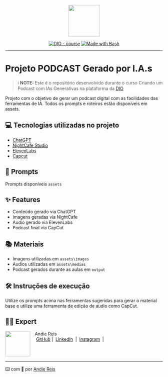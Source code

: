 <p align="center">
    <img width="100" src=".dio_podcast_ia/assets/images/banner.png">
</p>


<p align="center">
<a href="https://dio.me/"><img src="https://img.shields.io/badge/DIO-Course-28DA77?logo=youtube" alt="DIO - course"></a>
<a href="https://www.gnu.org/software/bash/" title="Go to Bash homepage"><img src="https://img.shields.io/badge/Prompt-Project-blue?logo=gnu-bash&amp;logoColor=white" alt="Made with Bash"></a></p>

-------




# Projeto PODCAST Gerado por I.A.s


 > ℹ️ **NOTE:** Este é o repositório desenvolvido durante o curso Criando um Podcast com IAs Generativas na plataforma da [DIO](https://dio.me)

Projeto com o objetivo de gerar um podcast digital com as facilidades das ferramentas de IA. Todos os prompts e roteiros estão disponíveis em assets.


## 💻 Tecnologias utilizadas no projeto

- [ChatGPT](https://chat.openai.com/) 
- [NightCafe Studio](https://creator.nightcafe.studio/)
- [ElevenLabs](https://elevenlabs.io/)
- [Capcut](https://www.capcut.com/pt-br/)

## 🧠 Prompts


Prompts disponíveis `assets`



## ✨ Features

- Conteúdo gerado via ChatGPT
- Imagens geradas via NightCafe
- Audio gerado    via ElevenLabs
- Podcast final   via CapCut

## 📚 Materiais

- Imagens utilizadas em `assets\images`
- Audios utilizadas em `assets\medias`
- Podcast gerados durante as aulas em `output`

## 🛠️ Instruções de execução

Utilize os prompts acima nas ferramentas sugeridas para gerar o material base e utilize uma ferramenta de edição de audio como CapCut.

## 👨‍💻 Expert

<p>
    <img 
      align=left 
      margin=10 
      width=80 
      src="https://avatars.githubusercontent.com/u/122743869?u=dba7e49322b2d7e094c624fdc662dad029c1fa3a&v=4"
    />
    <p>&nbsp&nbsp&nbspAndie Reis<br>
    &nbsp&nbsp&nbsp
    <a href="https://github.com/AndieReis">
    GitHub</a>&nbsp;|&nbsp;
    <a href="https://linkedin.com/in/andresa-reis-fernandes/">LinkedIn</a>
&nbsp;|&nbsp;
    <a href="https://www.instagram.com/andresa.fernandes.exe/">
    Instagram</a>
&nbsp;|&nbsp;</p>
</p>
<br/><br/>
<p>

---

⌨️ com 💜 por [Andie Reis](https://github.com/AndieReis)
